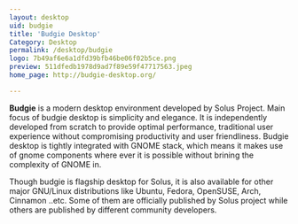 ```yaml
---
layout: desktop
uid: budgie
title: 'Budgie Desktop'
Category: Desktop
permalink: /desktop/budgie
logo: 7b49af6e6a1dfd39bfb46be06f02b5ce.png
preview: 511dfedb1978d9ad7f89e59f47717563.jpeg
home_page: http://budgie-desktop.org/

---
```


**Budgie** is a modern desktop environment developed by Solus Project. Main focus of budgie desktop is simplicity and elegance. It is independently developed from scratch to provide optimal performance, traditional user experience without compromising productivity and user friendliness. Budgie desktop is tightly integrated with GNOME stack, which means it makes use of gnome components where ever it is possible without brining the complexity of GNOME in. 

Though budgie is flagship desktop for Solus, it is also available for other major GNU/Linux distributions like Ubuntu, Fedora, OpenSUSE, Arch, Cinnamon ..etc. Some of them are officially published by Solus project while others are published by different community developers.

